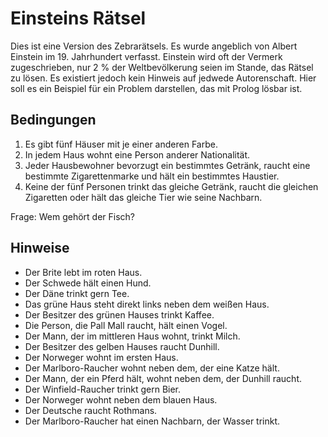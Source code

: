 ﻿# Einsteins Rätsel

Dies ist eine Version des Zebrarätsels. Es wurde angeblich von Albert Einstein im 19. Jahrhundert verfasst. Einstein wird oft der Vermerk zugeschrieben, nur 2 % der Weltbevölkerung seien im Stande, das Rätsel zu lösen. Es existiert jedoch kein Hinweis auf jedwede Autorenschaft. Hier soll es ein Beispiel für ein Problem darstellen, das mit Prolog lösbar ist.

## Bedingungen
1. Es gibt fünf Häuser mit je einer anderen Farbe.
2. In jedem Haus wohnt eine Person anderer Nationalität.
3. Jeder Hausbewohner bevorzugt ein bestimmtes Getränk, raucht eine bestimmte Zigarettenmarke und hält ein bestimmtes Haustier.
4. Keine der fünf Personen trinkt das gleiche Getränk, raucht die gleichen Zigaretten oder hält das gleiche Tier wie seine Nachbarn.

Frage: Wem gehört der Fisch?

## Hinweise
* Der Brite lebt im roten Haus.
* Der Schwede hält einen Hund.
* Der Däne trinkt gern Tee.
* Das grüne Haus steht direkt links neben dem weißen Haus.
* Der Besitzer des grünen Hauses trinkt Kaffee.
* Die Person, die Pall Mall raucht, hält einen Vogel.
* Der Mann, der im mittleren Haus wohnt, trinkt Milch.
* Der Besitzer des gelben Hauses raucht Dunhill.
* Der Norweger wohnt im ersten Haus.
* Der Marlboro-Raucher wohnt neben dem, der eine Katze hält.
* Der Mann, der ein Pferd hält, wohnt neben dem, der Dunhill raucht.
* Der Winfield-Raucher trinkt gern Bier.
* Der Norweger wohnt neben dem blauen Haus.
* Der Deutsche raucht Rothmans.
* Der Marlboro-Raucher hat einen Nachbarn, der Wasser trinkt.